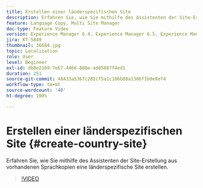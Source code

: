 ```yaml
---
title: Erstellen einer länderspezifischen Site
description: Erfahren Sie, wie Sie mithilfe des Assistenten der Site-Erstellung aus vorhandenen Sprachkopien eine länderspezifische Site erstellen.
feature: Language Copy, Multi Site Manager
doc-type: Feature Video
version: Experience Manager 6.4, Experience Manager 6.5, Experience Manager as a Cloud Service
jira: KT-5849
thumbnail: 36684.jpg
topic: Localization
role: User
level: Beginner
exl-id: db8e2169-7e67-4466-888e-ad85887f4ed1
duration: 251
source-git-commit: 48433a5367c281cf5a1c106b08a1306f1b0e8ef4
workflow-type: tm+mt
source-wordcount: '40'
ht-degree: 100%

---
```


# Erstellen einer länderspezifischen Site {#create-country-site}

Erfahren Sie, wie Sie mithilfe des Assistenten der Site-Erstellung aus vorhandenen Sprachkopien eine länderspezifische Site erstellen.

>[!VIDEO](https://video.tv.adobe.com/v/36684?quality=12&learn=on)

